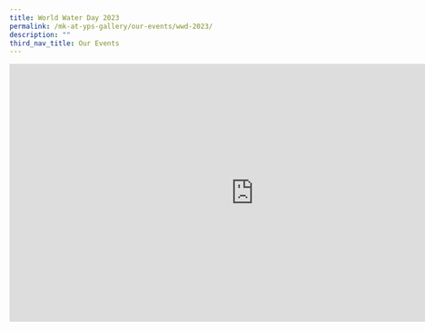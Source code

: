 ```yaml
---
title: World Water Day 2023
permalink: /mk-at-yps-gallery/our-events/wwd-2023/
description: ""
third_nav_title: Our Events
---
```

<iframe src="https://docs.google.com/presentation/d/e/2PACX-1vRwK2NvGhUP-cgptByw8Gze2hsYKStOuQg-o4IYJ2IWvIfWFrcGOMFTmwpCG_ASUQGVfSzpdKnpZTCd/embed?start=true&amp;loop=true&amp;delayms=5000" frameborder="0" width="860" height="455" allowfullscreen="true"></iframe>